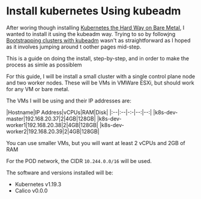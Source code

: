 # Install kubernetes Using kubeadm

After woring though installing [Kubernetes the Hard Way on Bare Metal](https://github.com/dleewo/kubernetes-the-hard-way-bare-metal), I wanted to install it using the kubeadm way.  Trying to so by followjng [Bootstrapping clusters with kubeadm](https://kubernetes.io/docs/setup/production-environment/tools/kubeadm/) wasn't as straightforward as I hoped as it involves jumping around t oother pages mid-step.

This is a guide on doing the install, step-by-step, and in order to make the process as simle as possiblem

For this guide, I will be install a small cluster with a single control plane node and two worker nodes.  These will be VMs in VMWare ESXi, but should work for any VM or bare metal.

The VMs I will be using and their IP addresses are:

|Hostname|IP Address|vCPUs|RAM|Disk|
|:--|:--|-:-|--:|--:|
|k8s-dev-master|192.168.20.37|2|4GB|128GB|
|k8s-dev-worker1|192.168.20.38|2|4GB|128GB|
|k8s-dev-worker2|192.168.20.39|2|4GB|128GB|

You can use smaller VMs, but you will want at least 2 vCPUs and 2GB of RAM

For the POD network, the CIDR `10.244.0.0/16` will be used.

The software and versions installed will be:

* Kubernetes v1.19.3
* Calico v0.0.0

